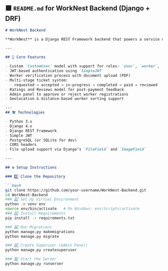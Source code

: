 ## 🟩 `README.md` for WorkNest Backend (Django + DRF)

```markdown
# WorkNest Backend

**WorkNest** is a Django REST Framework backend that powers a service marketplace platform where users can find, book, and review verified workers. The backend handles user authentication, role-based access, appointment booking, ticket lifecycle management, and admin workflows.

---

## 🔑 Core Features

- Custom `CustomUser` model with support for roles: `user`, `worker`, `admin`
- JWT-based authentication using `SimpleJWT`
- Worker verification process with document upload (PDF)
- Multi-stage ticket system:
  - requested → accepted → in-progress → completed → paid → reviewed
- Ratings and Reviews model for post-payment feedback
- Admin panel to approve or reject worker registrations
- Geolocation & distance-based worker sorting support

---
## 🛠 Technologies

- Python 3.x
- Django 4.x
- Django REST Framework
- Simple JWT
- PostgreSQL (or SQLite for dev)
- CORS headers
- File upload support via Django’s `FileField` and `ImageField`

---

## ⚙️ Setup Instructions

### 1️⃣ Clone the Repository

```bash
git clone https://github.com/your-username/WorkNest-Backend.git
cd WorkNest-Backend
### 2️⃣ Set Up Virtual Environment
python -m venv env
source env/bin/activate   # On Windows: env\Scripts\activate
### 3️⃣ Install Requirements
pip install -r requirements.txt

### 4️⃣ Run Migrations
python manage.py makemigrations
python manage.py migrate

### 5️⃣ Create Superuser (Admin Panel)
python manage.py createsuperuser

### 6️⃣ Start the Server
python manage.py runserver
